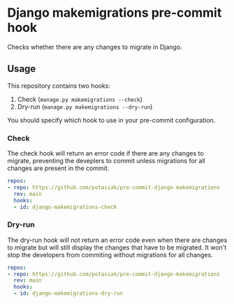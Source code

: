 # Django makemigrations pre-commit hook

Checks whether there are any changes to migrate in Django.

## Usage

This repository contains two hooks:

1. Check (`manage.py makemigrations --check`)
2. Dry-run (`manage.py makemigrations --dry-run`)

You should specify which hook to use in your pre-commit configuration.

### Check

The check hook will return an error code if there are any changes to migrate,
preventing the deveplers to commit unless migrations for all changes are present
in the commit.

```yaml
repos:
- repo: https://github.com/potasiak/pre-commit-django-makemigrations
  rev: main
  hooks:
  - id: django-makemigrations-check
```

### Dry-run

The dry-run hook will not return an error code even when there are changes to
migrate but will still display the changes that have to be migrated. It won't
stop the developers from commiting without migrations for all changes.

```yaml
repos:
- repo: https://github.com/potasiak/pre-commit-django-makemigrations
  rev: main
  hooks:
  - id: django-makemigrations-dry-run
```

